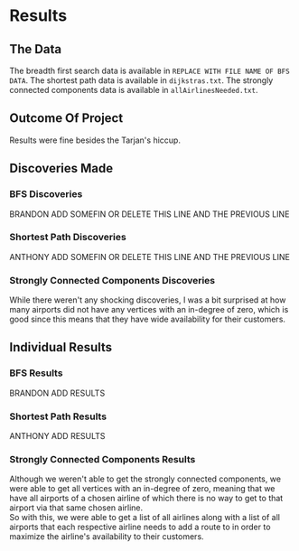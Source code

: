 # Results
## The Data
The breadth first search data is available in `REPLACE WITH FILE NAME OF BFS DATA`. The shortest path data is available in `dijkstras.txt`. The strongly connected components data is available in `allAirlinesNeeded.txt`. 
## Outcome Of Project
Results were fine besides the Tarjan's hiccup.
## Discoveries Made
### BFS Discoveries
BRANDON ADD SOMEFIN OR DELETE THIS LINE AND THE PREVIOUS LINE
### Shortest Path Discoveries
ANTHONY ADD SOMEFIN OR DELETE THIS LINE AND THE PREVIOUS LINE
### Strongly Connected Components Discoveries
While there weren't any shocking discoveries, I was a bit surprised at how many airports did not have any vertices with an in-degree of zero, which is good since this means that they have wide availability for their customers. 
## Individual Results
### BFS Results
BRANDON ADD RESULTS
### Shortest Path Results
ANTHONY ADD RESULTS
### Strongly Connected Components Results
Although we weren't able to get the strongly connected components, we were able to get all vertices with an in-degree of zero, meaning that we have all airports of a chosen airline of which there is no way to get to that airport via that same chosen airline.<br/>
So with this, we were able to get a list of all airlines along with a list of all airports that each respective airline needs to add a route to in order to maximize the airline's availability to their customers.

